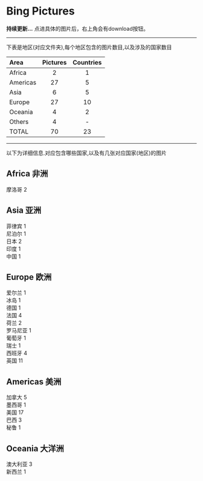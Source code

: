 # Bing Pictures

**持续更新...**
点进具体的图片后，右上角会有download按钮。
* * *
下表是地区(对应文件夹),每个地区包含的图片数目,以及涉及的国家数目

|Area                 |Pictures          |Countries         |
|:--------------------|:----------------:|:----------------:|
|Africa               |2                 |1                 |
|Americas             |27                |5                 |
|Asia                 |6                 |5                 |
|Europe               |27                |10                |
|Oceania              |4                 |2                 |
|Others               |4                 |-                 |
|TOTAL                |70                |23                |
* * *
以下为详细信息.对应包含哪些国家,以及有几张对应国家(地区)的图片

## Africa 非洲

摩洛哥 2

## Asia 亚洲

菲律宾 1  
尼泊尔 1  
日本 2  
印度 1  
中国 1

## Europe 欧洲

爱尔兰 1  
冰岛 1  
德国 1  
法国 4  
荷兰 2  
罗马尼亚 1  
葡萄牙 1  
瑞士 1  
西班牙 4  
英国 11

## Americas 美洲

加拿大 5  
墨西哥 1  
美国 17  
巴西 3  
秘鲁 1

## Oceania 大洋洲

澳大利亚 3  
新西兰 1
